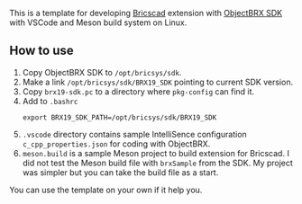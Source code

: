 This is a template for developing [Bricscad](https://www.bricsys.com/en-intl/) extension
with [ObjectBRX SDK](https://www.bricsys.com/en-intl/developer/) with VSCode and Meson build system on Linux.

## How to use

1. Copy ObjectBRX SDK to `/opt/bricsys/sdk`.
2. Make a link `/opt/bricsys/sdk/BRX19_SDK` pointing to current SDK version.
3. Copy `brx19-sdk.pc` to a directory where `pkg-config` can find it.
4. Add to `.bashrc`
    ```
    export BRX19_SDK_PATH=/opt/bricsys/sdk/BRX19_SDK
    ```
5. `.vscode` directory contains sample IntelliSence configuration `c_cpp_properties.json` for coding with ObjectBRX.
6. `meson.build` is a sample Meson project to build extension for Bricscad.
   I did not test the Meson build file with `brxSample` from the SDK. My project was simpler but you can take the build file as a start.

You can use the template on your own if it help you.
